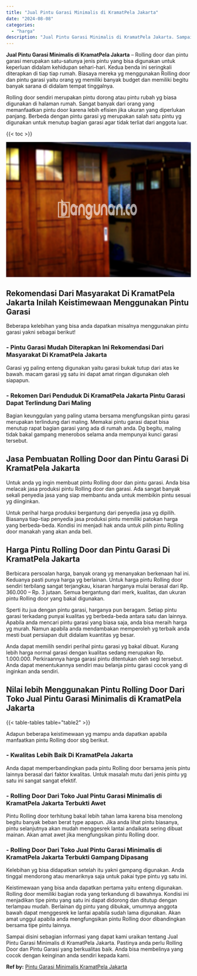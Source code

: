 ```yaml
---
title: "Jual Pintu Garasi Minimalis di KramatPela Jakarta"
date: "2024-08-08"
categories: 
  - "harga"
description: "Jual Pintu Garasi Minimalis di KramatPela Jakarta. Sampai disini sebagian informasi yang dapat kami uraikan tentang Jual Pintu Garasi Minimalis di KramatPela..."
---
```


**Jual Pintu Garasi Minimalis di KramatPela Jakarta** – Rolling door dan pintu garasi merupakan satu-satunya jenis pintu yang bisa digunakan untuk keperluan didalam kehidupan sehari-hari. Kedua benda ini seringkali diterapkan di tiap tiap rumah. Biasaya mereka yg menggunakan Rolling door dan pintu garasi yaitu orang yg memiliki banyak budget dan memiliki begitu banyak sarana di didalam tempat tinggalnya.

Rolling door sendiri merupakan pintu dorong atau pintu rubah yg biasa digunakan di halaman rumah. Sangat banyak dari orang yang memanfaatkan pintu door karena lebih efisien jika ukuran yang diperlukan panjang. Berbeda dengan pintu garasi yg merupakan salah satu pintu yg digunakan untuk menutup bagian garasi agar tidak terliat dari anggota luar.

{{< toc >}}

![Jual Pintu Garasi Minimalis di KramatPela Jakarta](/images/pintu-garasi-24.png)

## Rekomendasi Dari Masyarakat Di KramatPela Jakarta Inilah Keistimewaan Menggunakan Pintu Garasi

Beberapa kelebihan yang bisa anda dapatkan misalnya menggunakan pintu garasi yakni sebagai berikut!

### \- Pintu Garasi Mudah Diterapkan Ini Rekomendasi Dari Masyarakat Di KramatPela Jakarta

Garasi yg paling enteng digunakan yaitu garasi bukak tutup dari atas ke bawah. macam garasi yg satu ini dapat amat ringan digunakan oleh siapapun.

### \- Rekomen Dari Penduduk Di KramatPela Jakarta Pintu Garasi Dapat Terlindung Dari Maling

Bagian keunggulan yang paling utama bersama mengfungsikan pintu garasi merupakan terlindung dari maling. Memakai pintu garasi dapat bisa menutup rapat bagian garasi yang ada di rumah anda. Dg begitu, maling tidak bakal gampang menerobos selama anda mempunyai kunci garasi tersebut.

## Jasa Pembuatan Rolling Door dan Pintu Garasi Di KramatPela Jakarta

Untuk anda yg ingin membuat pintu Rolling door dan pintu garasi. Anda bisa melacak jasa produksi pintu Rolling door dan garasi. Ada sangat banyak sekali penyedia jasa yang siap membantu anda untuk membikin pintu sesuai yg diinginkan.

Untuk perihal harga produksi bergantung dari penyedia jasa yg dipilih. Biasanya tiap-tiap penyedia jasa produksi pintu memiliki patokan harga yang berbeda-beda. Kondisi ini menjadi hak anda untuk pilih pintu Rolling door manakah yang akan anda beli.

## Harga Pintu Rolling Door dan Pintu Garasi Di KramatPela Jakarta

Berbicara persoalan harga, banyak orang yg menanyakan berkenaan hal ini. Keduanya pasti punya harga yg berlainan. Untuk harga pintu Rolling door sendiri terbilang sangat terjangkau, kisaran harganya mulai berasal dari Rp. 360.000 – Rp. 3 jutaan. Semua bergantung dari merk, kualitas, dan ukuran pintu Rolling door yang bakal digunakan.

Sperti itu jua dengan pintu garasi, harganya pun beragam. Setiap pintu garasi terkadang punyai kualitas yg berbeda-beda antara satu dan lainnya. Apabila anda mencari pintu garasi yang biasa saja, anda bisa meraih harga yg murah. Namun apabila anda mendambakan memperoleh yg terbaik anda mesti buat persiapan duit didalam kuantitas yg besar.

Anda dapat memilih sendiri perihal pintu garasi yg bakal dibuat. Kurang lebih harga normal garasi dengan kualitas sedang merupakan Rp. 1.000.000. Perkiraannya harga garasi pintu ditentukan oleh segi tersebut. Anda dapat menentukannya sendiri mau belanja pintu garasi cocok yang di inginkan anda sendiri.

## Nilai lebih Menggunakan Pintu Rolling Door Dari Toko Jual Pintu Garasi Minimalis di KramatPela Jakarta

{{< table-tables table="table2" >}}

Adapun beberapa keistimewaan yg mampu anda dapatkan apabila manfaatkan pintu Rolling door sbg berikut.

### \- Kwalitas Lebih Baik Di KramatPela Jakarta

Anda dapat memperbandingkan pada pintu Rolling door bersama jenis pintu lainnya berasal dari faktor kwalitas. Untuk masalah mutu dari jenis pintu yg satu ini sangat sangat efektif.

### \- Rolling Door Dari Toko Jual Pintu Garasi Minimalis di KramatPela Jakarta Terbukti Awet

Pintu Rolling door terhitung bakal lebih tahan lama karena bisa menolong begitu banyak beban berat type apapun. Jika anda lihat pintu biasanya, pintu selanjutnya akan mudah menggesrek lantai andaikata sering dibuat mainan. Akan amat awet jika mengfungsikan pintu Rolling door.

### \- Rolling Door Dari Toko Jual Pintu Garasi Minimalis di KramatPela Jakarta Terbukti Gampang Dipasang

Kelebihan yg bisa didapatkan setelah itu yakni gampang digunakan. Anda tinggal mendorong atau menariknya saja untuk pakai type pintu yg satu ini.

Keistimewaan yang bisa anda dapatkan pertama yaitu enteng digunakan. Rolling door memiliki bagian roda yang terkandung di bawahnya. Kondisi ini menjadikan tipe pintu yang satu ini dapat didorong dan ditutup dengan terlampau mudah. Berlainan dg pintu yang dibukak, umumnya anggota bawah dapat menggesrek ke lantai apabila sudah lama digunakan. Akan amat unggul apabila anda mengfungsikan pintu Rolling door dibandingkan bersama tipe pintu lainnya.

Sampai disini sebagian informasi yang dapat kami uraikan tentang Jual Pintu Garasi Minimalis di KramatPela Jakarta. Pastinya anda perlu Rolling Door dan Pintu Garasi yang berkualitas baik. Anda bisa membelinya yang cocok dengan keinginan anda sendiri kepada kami.

**Ref by:** [Pintu Garasi Minimalis KramatPela Jakarta](https://id.wikipedia.org/wiki/Pintu)
